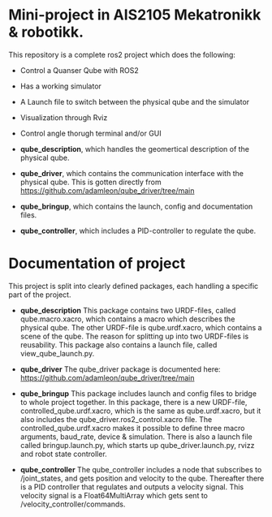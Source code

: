 
# Mini-project in AIS2105 Mekatronikk & robotikk.

This repository is a complete ros2 project which does the following:

- Control a Quanser Qube with ROS2
- Has a working simulator
- A Launch file to switch between the physical qube and the simulator
- Visualization through Rviz
- Control angle thorugh terminal and/or GUI

- **qube_description**, which handles the geomertical description of the physical qube.
- **qube_driver**, which contains the communication interface with the physical qube. This is gotten directly from https://github.com/adamleon/qube_driver/tree/main
- **qube_bringup**, which contains the launch, config and documentation files.
- **qube_controller**, which includes a PID-controller to regulate the qube.

# Documentation of project

This project is split into clearly defined packages, each handling a specific part of the project.

- **qube_description** 
This package contains two URDF-files, called qube.macro.xacro, which contains a macro which describes the physical qube. The other URDF-file is qube.urdf.xacro, which contains a scene of the qube. The reason for splitting up into two URDF-files is reusability. This package also contains a launch file, called view_qube_launch.py.

- **qube_driver**
The qube_driver package is documented here: https://github.com/adamleon/qube_driver/tree/main

- **qube_bringup**
This package includes launch and config files to bridge to whole project together. In this package, there is a new URDF-file, controlled_qube.urdf.xacro, which is the same as qube.urdf.xacro, but it also includes the qube_driver.ros2_control.xacro file. The controlled_qube.urdf.xacro makes it possible to define three macro arguments, baud_rate, device & simulation. There is also a launch file called bringup.launch.py, which starts up qube_driver.launch.py, rvizz and robot state controller.

- **qube_controller**
The qube_controller includes a node that subscribes to /joint_states, and gets position and velocity to the qube. Thereafter there is a PID controller that regulates and outputs a velocity signal. This velocity signal is a Float64MultiArray which gets sent to /velocity_controller/commands.
